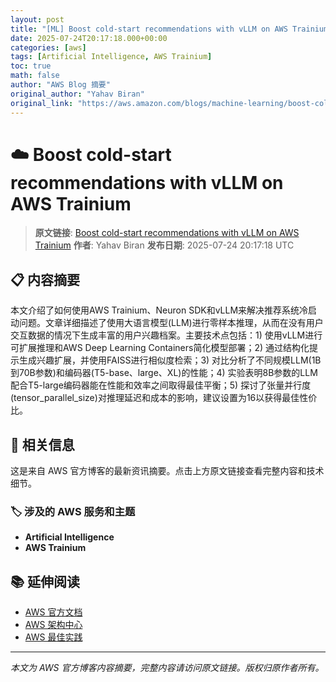 ```yaml
---
layout: post
title: "[ML] Boost cold-start recommendations with vLLM on AWS Trainium"
date: 2025-07-24T20:17:18.000+00:00
categories: [aws]
tags: [Artificial Intelligence, AWS Trainium]
toc: true
math: false
author: "AWS Blog 摘要"
original_author: "Yahav Biran"
original_link: "https://aws.amazon.com/blogs/machine-learning/boost-cold-start-recommendations-with-vllm-on-aws-trainium/"
---
```


# ☁️ Boost cold-start recommendations with vLLM on AWS Trainium

> **原文链接**: [Boost cold-start recommendations with vLLM on AWS Trainium](https://aws.amazon.com/blogs/machine-learning/boost-cold-start-recommendations-with-vllm-on-aws-trainium/)
> **作者**: Yahav Biran
> **发布日期**: 2025-07-24 20:17:18 UTC

## 📋 内容摘要

本文介绍了如何使用AWS Trainium、Neuron SDK和vLLM来解决推荐系统冷启动问题。文章详细描述了使用大语言模型(LLM)进行零样本推理，从而在没有用户交互数据的情况下生成丰富的用户兴趣档案。主要技术点包括：1) 使用vLLM进行可扩展推理和AWS Deep Learning Containers简化模型部署；2) 通过结构化提示生成兴趣扩展，并使用FAISS进行相似度检索；3) 对比分析了不同规模LLM(1B到70B参数)和编码器(T5-base、large、XL)的性能；4) 实验表明8B参数的LLM配合T5-large编码器能在性能和效率之间取得最佳平衡；5) 探讨了张量并行度(tensor_parallel_size)对推理延迟和成本的影响，建议设置为16以获得最佳性价比。

## 🔗 相关信息

这是来自 AWS 官方博客的最新资讯摘要。点击上方原文链接查看完整内容和技术细节。

### 🏷️ 涉及的 AWS 服务和主题

- **Artificial Intelligence**
- **AWS Trainium**

## 📚 延伸阅读

- [AWS 官方文档](https://docs.aws.amazon.com/)
- [AWS 架构中心](https://aws.amazon.com/architecture/)
- [AWS 最佳实践](https://aws.amazon.com/architecture/well-architected/)

---

*本文为 AWS 官方博客内容摘要，完整内容请访问原文链接。版权归原作者所有。*
